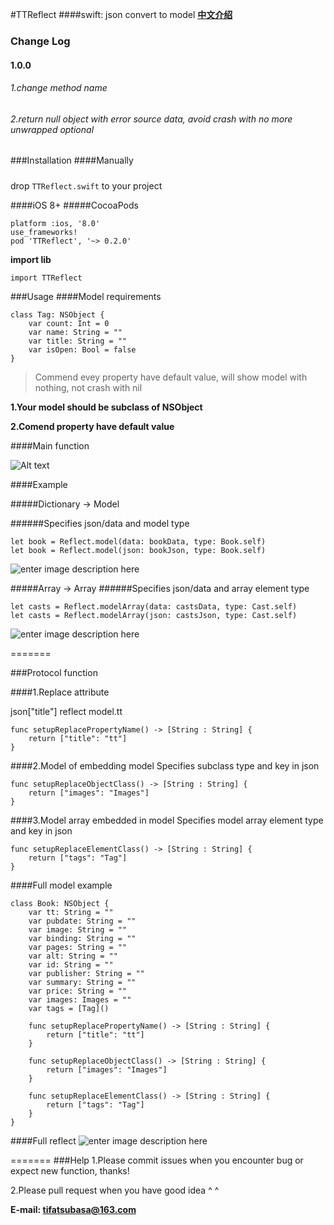 #TTReflect
####swift: json convert to model
**[中文介绍](https://github.com/TifaTsubasa/TTReflect/blob/master/README-zh.md)**

### Change Log
#### 1.0.0
###### 1.change method name
###### 2.return null object with error source data, avoid crash with no more unwrapped optional

###Installation
####Manually
#####
drop `TTReflect.swift` to your project

####iOS 8+
#####CocoaPods

```
platform :ios, '8.0'
use_frameworks!
pod 'TTReflect', '~> 0.2.0'
```

**import lib**
```
import TTReflect
```


###Usage
####Model requirements

```
class Tag: NSObject {
    var count: Int = 0
    var name: String = ""
    var title: String = ""
    var isOpen: Bool = false
}
```
> Commend evey property have default value, will show model with nothing, not crash with nil

**1.Your model should be subclass of NSObject**

**2.Comend property have default value**


####Main function

![Alt text](http://7xq01t.com1.z0.glb.clouddn.com/reflect_method_name.png)

####Example

#####Dictionary -> Model

######Specifies json/data and model type

```
let book = Reflect.model(data: bookData, type: Book.self)
let book = Reflect.model(json: bookJson, type: Book.self)
```

![enter image description here](http://7xq01t.com1.z0.glb.clouddn.com/tsusolo.com/qiniumodel_basic.png)

#####Array<Dictionary> -> Array<Model>
######Specifies json/data and array element type
```
let casts = Reflect.modelArray(data: castsData, type: Cast.self)
let casts = Reflect.modelArray(json: castsJson, type: Cast.self)
```

![enter image description here](http://7xq01t.com1.z0.glb.clouddn.com/tsusolo.com/qiniumodel_array_basic.png)

=======

###Protocol function

####1.Replace attribute

json["title"] reflect model.tt

```
func setupReplacePropertyName() -> [String : String] {
    return ["title": "tt"]
}
```

####2.Model of embedding model
Specifies subclass type and key in json

```
func setupReplaceObjectClass() -> [String : String] {
    return ["images": "Images"]
}
```

####3.Model array embedded in model
Specifies model array element type and key in json

```
func setupReplaceElementClass() -> [String : String] {
    return ["tags": "Tag"]
}
```

####Full model example
```
class Book: NSObject {
    var tt: String = ""
    var pubdate: String = ""
    var image: String = ""
    var binding: String = ""
    var pages: String = ""
    var alt: String = ""
    var id: String = ""
    var publisher: String = ""
    var summary: String = ""
    var price: String = ""
    var images: Images = ""
    var tags = [Tag]()

    func setupReplacePropertyName() -> [String : String] {
        return ["title": "tt"]
    }

    func setupReplaceObjectClass() -> [String : String] {
        return ["images": "Images"]
    }

    func setupReplaceElementClass() -> [String : String] {
        return ["tags": "Tag"]
    }
}
```

####Full reflect
![enter image description here](http://7xq01t.com1.z0.glb.clouddn.com/tsusolo.com/qiniumodel_full.png)


=======
###Help
1.Please commit issues when you encounter bug or expect new function, thanks!

2.Please pull request when you have good idea ^ ^

**E-mail: tifatsubasa@163.com**

